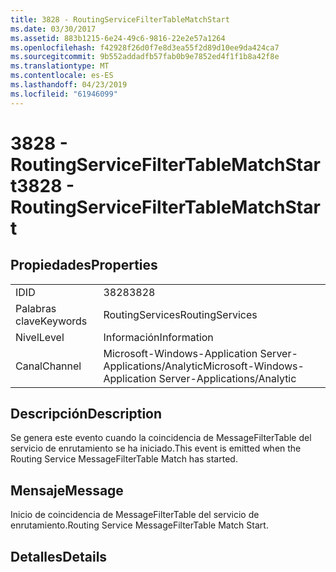```yaml
---
title: 3828 - RoutingServiceFilterTableMatchStart
ms.date: 03/30/2017
ms.assetid: 883b1215-6e24-49c6-9816-22e2e57a1264
ms.openlocfilehash: f42928f26d0f7e8d3ea55f2d89d10ee9da424ca7
ms.sourcegitcommit: 9b552addadfb57fab0b9e7852ed4f1f1b8a42f8e
ms.translationtype: MT
ms.contentlocale: es-ES
ms.lasthandoff: 04/23/2019
ms.locfileid: "61946099"
---
```

# <a name="3828---routingservicefiltertablematchstart"></a><span data-ttu-id="7a308-102">3828 - RoutingServiceFilterTableMatchStart</span><span class="sxs-lookup"><span data-stu-id="7a308-102">3828 - RoutingServiceFilterTableMatchStart</span></span>
## <a name="properties"></a><span data-ttu-id="7a308-103">Propiedades</span><span class="sxs-lookup"><span data-stu-id="7a308-103">Properties</span></span>  
  
|||  
|-|-|  
|<span data-ttu-id="7a308-104">ID</span><span class="sxs-lookup"><span data-stu-id="7a308-104">ID</span></span>|<span data-ttu-id="7a308-105">3828</span><span class="sxs-lookup"><span data-stu-id="7a308-105">3828</span></span>|  
|<span data-ttu-id="7a308-106">Palabras clave</span><span class="sxs-lookup"><span data-stu-id="7a308-106">Keywords</span></span>|<span data-ttu-id="7a308-107">RoutingServices</span><span class="sxs-lookup"><span data-stu-id="7a308-107">RoutingServices</span></span>|  
|<span data-ttu-id="7a308-108">Nivel</span><span class="sxs-lookup"><span data-stu-id="7a308-108">Level</span></span>|<span data-ttu-id="7a308-109">Información</span><span class="sxs-lookup"><span data-stu-id="7a308-109">Information</span></span>|  
|<span data-ttu-id="7a308-110">Canal</span><span class="sxs-lookup"><span data-stu-id="7a308-110">Channel</span></span>|<span data-ttu-id="7a308-111">Microsoft-Windows-Application Server-Applications/Analytic</span><span class="sxs-lookup"><span data-stu-id="7a308-111">Microsoft-Windows-Application Server-Applications/Analytic</span></span>|  
  
## <a name="description"></a><span data-ttu-id="7a308-112">Descripción</span><span class="sxs-lookup"><span data-stu-id="7a308-112">Description</span></span>  
 <span data-ttu-id="7a308-113">Se genera este evento cuando la coincidencia de MessageFilterTable del servicio de enrutamiento se ha iniciado.</span><span class="sxs-lookup"><span data-stu-id="7a308-113">This event is emitted when the Routing Service MessageFilterTable Match has started.</span></span>  
  
## <a name="message"></a><span data-ttu-id="7a308-114">Mensaje</span><span class="sxs-lookup"><span data-stu-id="7a308-114">Message</span></span>  
 <span data-ttu-id="7a308-115">Inicio de coincidencia de MessageFilterTable del servicio de enrutamiento.</span><span class="sxs-lookup"><span data-stu-id="7a308-115">Routing Service MessageFilterTable Match Start.</span></span>  
  
## <a name="details"></a><span data-ttu-id="7a308-116">Detalles</span><span class="sxs-lookup"><span data-stu-id="7a308-116">Details</span></span>
